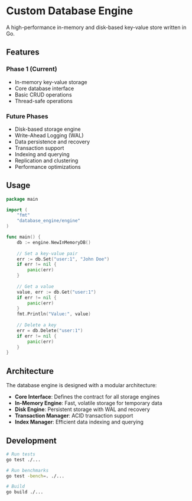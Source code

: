 # Custom Database Engine

A high-performance in-memory and disk-based key-value store written in Go.

## Features

### Phase 1 (Current)
- In-memory key-value storage
- Core database interface
- Basic CRUD operations
- Thread-safe operations

### Future Phases
- Disk-based storage engine
- Write-Ahead Logging (WAL)
- Data persistence and recovery
- Transaction support
- Indexing and querying
- Replication and clustering
- Performance optimizations

## Usage

```go
package main

import (
    "fmt"
    "database_engine/engine"
)

func main() {
    db := engine.NewInMemoryDB()
    
    // Set a key-value pair
    err := db.Set("user:1", "John Doe")
    if err != nil {
        panic(err)
    }
    
    // Get a value
    value, err := db.Get("user:1")
    if err != nil {
        panic(err)
    }
    fmt.Println("Value:", value)
    
    // Delete a key
    err = db.Delete("user:1")
    if err != nil {
        panic(err)
    }
}
```

## Architecture

The database engine is designed with a modular architecture:

- **Core Interface**: Defines the contract for all storage engines
- **In-Memory Engine**: Fast, volatile storage for temporary data
- **Disk Engine**: Persistent storage with WAL and recovery
- **Transaction Manager**: ACID transaction support
- **Index Manager**: Efficient data indexing and querying

## Development

```bash
# Run tests
go test ./...

# Run benchmarks
go test -bench=. ./...

# Build
go build ./...
```
